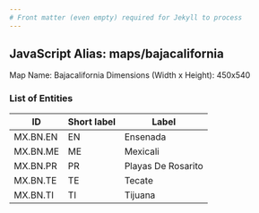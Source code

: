 ```yaml
---
# Front matter (even empty) required for Jekyll to process
---
```


## JavaScript Alias: maps/bajacalifornia

Map Name: Bajacalifornia
Dimensions (Width x Height): 450x540





### List of Entities

ID | Short label | Label
---|---|---|
MX.BN.EN|EN|Ensenada
MX.BN.ME|ME|Mexicali
MX.BN.PR|PR|Playas De Rosarito
MX.BN.TE|TE|Tecate
MX.BN.TI|TI|Tijuana

